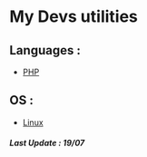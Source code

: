 # My Devs utilities

## Languages : 

+ [PHP](/Languages/PHP.md)

## OS :

+ [Linux](/Linux/linux.md)

##### Last Update : 19/07